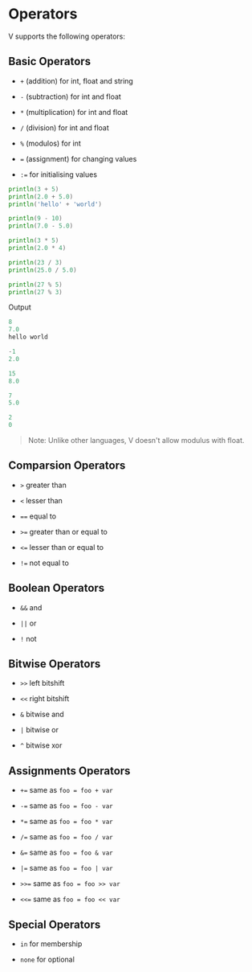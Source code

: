 # Operators

V supports the following operators:

## Basic Operators

- `+` (addition) for int, float and string

- `-` (subtraction) for int and float

- `*` (multiplication) for int and float

- `/` (division) for int and float

- `%` (modulos) for int

- `=` (assignment) for changing values

- `:=` for initialising values

```go
println(3 + 5)
println(2.0 + 5.0)
println('hello' + 'world')

println(9 - 10)
println(7.0 - 5.0)

println(3 * 5)
println(2.0 * 4)

println(23 / 3)
println(25.0 / 5.0)

println(27 % 5)
println(27 % 3)
```

Output

```go
8
7.0
hello world

-1
2.0

15
8.0

7
5.0

2
0
```

> Note: Unlike other languages, V doesn't allow modulus with float.

## Comparsion Operators

- `>` greater than

- `<` lesser than

- `==` equal to

- `>=` greater than or equal to

- `<=` lesser than or equal to

- `!=` not equal to

## Boolean Operators

- `&&` and

- `||` or

- `!` not

## Bitwise Operators

- `>>` left bitshift

- `<<` right bitshift

- `&` bitwise and

- `|` bitwise or

- `^` bitwise xor

## Assignments Operators

- `+=` same as `foo = foo + var`

- `-=` same as `foo = foo - var`

- `*=` same as `foo = foo * var`

- `/=` same as `foo = foo / var`

- `&=` same as `foo = foo & var`

- `|=` same as `foo = foo | var`

- `>>=` same as `foo = foo >> var`

- `<<=` same as `foo = foo << var`

## Special Operators

- `in` for membership

- `none` for optional
